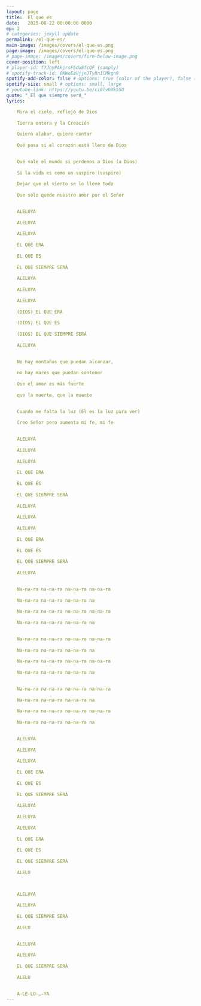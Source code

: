 ```yaml
---
layout: page
title:  El que es
date:   2025-08-22 00:00:00 0000
ep: 2
# categories: jekyll update
permalink: /el-que-es/
main-image: /images/covers/el-que-es.png
page-image: /images/covers/el-que-es.png
# page-image: /images/covers/fire-below-image.png
cover-position: left
# player-id: f7JhyPAkjrsF5du8fcQF (samply)
# spotify-track-id: 0KWoEzVjjnJTy8n1lMkgn9
spotify-add-color: false # options: true (color of the player), false (greyish)
spotify-size: small # options: small, large
# youtube-link: https://youtu.be/ci8lvbXk55U
quote: "_El que siempre será_"
lyrics:

    Mira el cielo, reflejo de Dios
    
    Tierra entera y la Creación
    
    Quiero alabar, quiero cantar
    
    Qué pasa si el corazón está lleno de Dios

    
    Qué vale el mundo si perdemos a Dios (a Dios)
    
    Si la vida es como un suspiro (suspiro)
    
    Dejar que el viento se lo lleve todo
    
    Que solo quede nuestro amor por el Señor

    
    ALELUYA
    
    ALELUYA
    
    ALELUYA
    
    EL QUE ERA
    
    EL QUE ES
    
    EL QUE SIEMPRE SERÁ
    
    ALELUYA
    
    ALELUYA
    
    ALELUYA
    
    (DIOS) EL QUE ERA
    
    (DIOS) EL QUE ES
    
    (DIOS) EL QUE SIEMPRE SERÁ
    
    ALELUYA

    
    No hay montañas que puedan alcanzar,
    
    no hay mares que puedan contener
    
    Que el amor es más fuerte
    
    que la muerte, que la muerte

    
    Cuando me falta la luz (Él es la luz para ver)
    
    Creo Señor pero aumenta mi fe, mi fe

    
    ALELUYA
    
    ALELUYA
    
    ALELUYA
    
    EL QUE ERA
    
    EL QUE ES
    
    EL QUE SIEMPRE SERÁ
    
    ALELUYA
    
    ALELUYA
    
    ALELUYA
    
    EL QUE ERA
    
    EL QUE ES
    
    EL QUE SIEMPRE SERÁ
    
    ALELUYA

    
    Na-na-ra na-na-ra na-na-ra na-na-ra
    
    Na-na-ra na-na-ra na-na-ra na
    
    Na-na-ra na-na-ra na-na-ra na-na-ra
    
    Na-na-ra na-na-ra na-na-ra na

    
    Na-na-ra na-na-ra na-na-ra na-na-ra
    
    Na-na-ra na-na-ra na-na-ra na
    
    Na-na-ra na-na-ra na-na-ra na-na-ra
    
    Na-na-ra na-na-ra na-na-ra na

    
    Na-na-ra na-na-ra na-na-ra na-na-ra
    
    Na-na-ra na-na-ra na-na-ra na
    
    Na-na-ra na-na-ra na-na-ra na-na-ra
    
    Na-na-ra na-na-ra na-na-ra na

    
    ALELUYA
    
    ALELUYA
    
    ALELUYA
    
    EL QUE ERA
    
    EL QUE ES
    
    EL QUE SIEMPRE SERÁ
    
    ALELUYA
    
    ALELUYA
    
    ALELUYA
    
    EL QUE ERA
    
    EL QUE ES
    
    EL QUE SIEMPRE SERÁ
    
    ALELU


    
    ALELUYA
    
    ALELUYA
    
    EL QUE SIEMPRE SERÁ
    
    ALELU

    
    ALELUYA
    
    ALELUYA
    
    EL QUE SIEMPRE SERÁ
    
    ALELU

    
    A-LE-LU-…-YA
---
```


